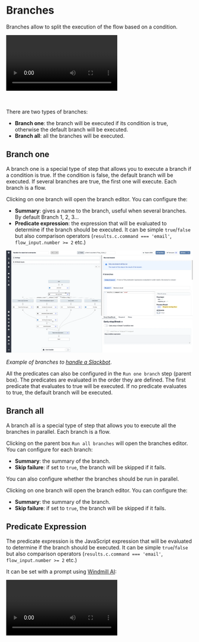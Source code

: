 # Branches

Branches allow to split the execution of the flow based on a condition.

<video
    className="border-2 rounded-xl object-cover w-full h-full dark:border-gray-800"
    autoPlay
    loop
    controls
    id="main-video"
    src="/videos/flow-branch.mp4"
/>

<br/>

There are two types of branches:

- **Branch one**: the branch will be executed if its condition is true, otherwise the default branch will be executed.
- **Branch all**: all the branches will be executed.

## Branch one

A branch one is a special type of step that allows you to execute a branch if a condition is true. If the condition is false, the default branch will be executed. If several branches are true, the first one will execute. Each branch is a flow.

Clicking on one branch will open the branch editor. You can configure the:

- **Summary**: gives a name to the branch, useful when several branches. By default Branch 1, 2, 3...
- **Predicate expression**: the expression that will be evaluated to determine if the branch should be executed. It can be simple `true`/`false` but also comparison operators (`results.c.command === 'email'`, `flow_input.number >= 2` etc.)

![Branch one step](../assets/flows/flow_branch_one.png.webp)

_Example of branches to [handle a Slackbot](/blog/handler-slack-commands)_.

All the predicates can also be configured in the `Run one branch` step (parent box). The predicates are evaluated in the order they are defined. The first predicate that evaluates to true will be executed. If no predicate evaluates to true, the default branch will be executed.

## Branch all

A branch all is a special type of step that allows you to execute all the branches in parallel. Each branch is a flow.

Clicking on the parent box `Run all branches` will open the branches editor. You can configure for each branch:

- **Summary**: the summary of the branch.
- **Skip failure**: if set to `true`, the branch will be skipped if it fails.

You can also configure whether the branches should be run in parallel.

Clicking on one branch will open the branch editor. You can configure the:

- **Summary**: the summary of the branch.
- **Skip failure**: if set to `true`, the branch will be skipped if it fails.

## Predicate Expression

The predicate expression is the JavaScript expression that will be evaluated to determine if the branch should be executed. It can be simple `true`/`false` but also comparison operators (`results.c.command === 'email'`, `flow_input.number >= 2` etc.)

It can be set with a prompt using [Windmill AI](../core_concepts/22_ai_generation/index.mdx):

<video
	className="border-2 rounded-lg object-cover w-full h-full dark:border-gray-800"
	controls
	src="/videos/branch_predicate_copilot.mp4"
/>